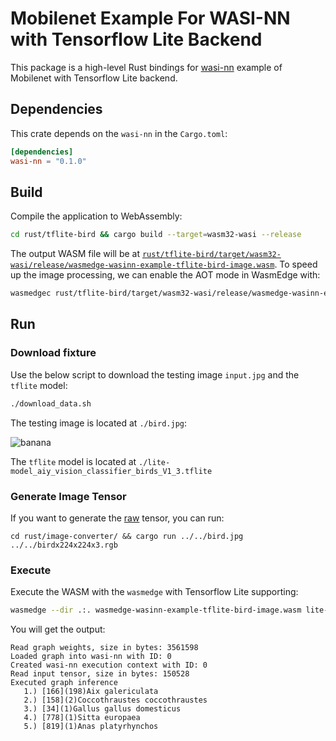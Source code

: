 # Mobilenet Example For WASI-NN with Tensorflow Lite Backend

This package is a high-level Rust bindings for [wasi-nn] example of Mobilenet with Tensorflow Lite backend.

[wasi-nn]: https://github.com/WebAssembly/wasi-nn

## Dependencies

This crate depends on the `wasi-nn` in the `Cargo.toml`:

```toml
[dependencies]
wasi-nn = "0.1.0"
```

## Build

Compile the application to WebAssembly:

```bash
cd rust/tflite-bird && cargo build --target=wasm32-wasi --release
```

The output WASM file will be at [`rust/tflite-bird/target/wasm32-wasi/release/wasmedge-wasinn-example-tflite-bird-image.wasm`](wasmedge-wasinn-example-tflite-bird-image.wasm).
To speed up the image processing, we can enable the AOT mode in WasmEdge with:

```bash
wasmedgec rust/tflite-bird/target/wasm32-wasi/release/wasmedge-wasinn-example-tflite-bird-image.wasm wasmedge-wasinn-example-tflite-bird-image.wasm
```

## Run

### Download fixture

Use the below script to download the testing image `input.jpg` and the `tflite` model:

```bash
./download_data.sh   
```

The testing image is located at `./bird.jpg`:

![banana](https://raw.githubusercontent.com/second-state/wasm-learning/master/rust/birds_v1/bird.jpg)

The `tflite` model is located at `./lite-model_aiy_vision_classifier_birds_V1_3.tflite`

### Generate Image Tensor

If you want to generate the [raw](birdx224x224x3.rgb) tensor, you can run:

```shell
cd rust/image-converter/ && cargo run ../../bird.jpg ../../birdx224x224x3.rgb
```

### Execute

Execute the WASM with the `wasmedge` with Tensorflow Lite supporting:

```bash
wasmedge --dir .:. wasmedge-wasinn-example-tflite-bird-image.wasm lite-model_aiy_vision_classifier_birds_V1_3.tflite bird.jpg
```

You will get the output:

```console
Read graph weights, size in bytes: 3561598
Loaded graph into wasi-nn with ID: 0
Created wasi-nn execution context with ID: 0
Read input tensor, size in bytes: 150528
Executed graph inference
   1.) [166](198)Aix galericulata
   2.) [158](2)Coccothraustes coccothraustes
   3.) [34](1)Gallus gallus domesticus
   4.) [778](1)Sitta europaea
   5.) [819](1)Anas platyrhynchos
```
